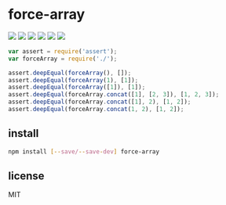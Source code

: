 # force-array

![](https://img.shields.io/travis/ramitos/force-array.svg) ![](https://img.shields.io/coveralls/ramitos/force-array.svg) ![](https://img.shields.io/npm/v/force-array.svg) ![](https://img.shields.io/david/ramitos/force-array.svg) ![](https://img.shields.io/codeclimate/github/ramitos/force-array.svg) ![](https://img.shields.io/npm/l/force-array.svg)


```js
var assert = require('assert');
var forceArray = require('./');

assert.deepEqual(forceArray(), []);
assert.deepEqual(forceArray(1), [1]);
assert.deepEqual(forceArray([1]), [1]);
assert.deepEqual(forceArray.concat([1], [2, 3]), [1, 2, 3]);
assert.deepEqual(forceArray.concat([1], 2), [1, 2]);
assert.deepEqual(forceArray.concat(1, 2), [1, 2]);
```

## install 

```bash
npm install [--save/--save-dev] force-array
```

## license

MIT